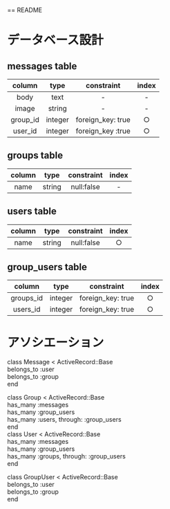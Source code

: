 == README

# データベース設計  
## messages table  
|column|type|constraint|index|
|:---:|:---:|:---:|:---:|
|body|text|-|-|
|image|string|-|-|
|group_id|integer|foreign_key: true|○|
|user_id|integer|foreign_key :true|○|

## groups table  
|column|type|constraint|index|
|:---:|:---:|:---:|:---:|
|name|string|null:false|-|

## users table  
|column|type|constraint|index|
|:---:|:---:|:---:|:---:|
|name|string|null:false|○|

## group_users table  
|column|type|constraint|index|
|:---:|:---:|:---:|:---:|
|groups_id|integer|foreign_key: true|○|
|users_id|integer|foreign_key: true|○|

# アソシエーション  
class Message < ActiveRecord::Base  
  belongs_to :user  
  belongs_to :group  
end  
  
class Group < ActiveRecord::Base  
  has_many :messages  
  has_many :group_users  
  has_many :users, through: :group_users  
end  
class User < ActiveRecord::Base  
  has_many :messages  
  has_many :group_users  
  has_many :groups, through: :group_users  
end  
  
class GroupUser < ActiveRecord::Base  
  belongs_to :user  
  belongs_to :group  
end  
